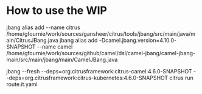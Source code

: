# How to use the WIP

jbang alias add --name citrus /home/gfournie/work/sources/gansheer/citrus/tools/jbang/src/main/java/main/CitrusJBang.java
jbang alias add -Dcamel.jbang.version=4.10.0-SNAPSHOT --name camel /home/gfournie/work/sources/github/camel/dsl/camel-jbang/camel-jbang-main/src/main/jbang/main/CamelJBang.java

jbang --fresh --deps=org.citrusframework:citrus-camel:4.6.0-SNAPSHOT --deps=org.citrusframework:citrus-kubernetes:4.6.0-SNAPSHOT citrus run route.it.yaml